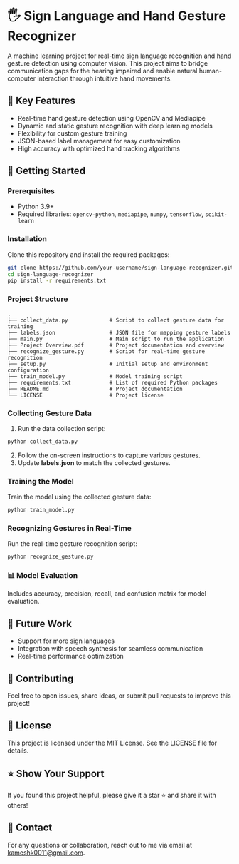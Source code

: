 # 🖐️ Sign Language and Hand Gesture Recognizer

A machine learning project for real-time sign language recognition and hand gesture detection using computer vision. This project aims to bridge communication gaps for the hearing impaired and enable natural human-computer interaction through intuitive hand movements.

## 📂 Key Features

* Real-time hand gesture detection using OpenCV and Mediapipe
* Dynamic and static gesture recognition with deep learning models
* Flexibility for custom gesture training
* JSON-based label management for easy customization
* High accuracy with optimized hand tracking algorithms

## 🚀 Getting Started

### Prerequisites

* Python 3.9+
* Required libraries: `opencv-python`, `mediapipe`, `numpy`, `tensorflow`, `scikit-learn`

### Installation

Clone this repository and install the required packages:

```bash
git clone https://github.com/your-username/sign-language-recognizer.git
cd sign-language-recognizer
pip install -r requirements.txt
```

### Project Structure

```
.
├── collect_data.py             # Script to collect gesture data for training
├── labels.json                 # JSON file for mapping gesture labels
├── main.py                     # Main script to run the application
├── Project Overview.pdf        # Project documentation and overview
├── recognize_gesture.py        # Script for real-time gesture recognition
├── setup.py                    # Initial setup and environment configuration
├── train_model.py              # Model training script
├── requirements.txt            # List of required Python packages
├── README.md                   # Project documentation
└── LICENSE                     # Project license
```

### Collecting Gesture Data

1. Run the data collection script:

```bash
python collect_data.py
```

2. Follow the on-screen instructions to capture various gestures.
3. Update **labels.json** to match the collected gestures.

### Training the Model

Train the model using the collected gesture data:

```bash
python train_model.py
```

### Recognizing Gestures in Real-Time

Run the real-time gesture recognition script:

```bash
python recognize_gesture.py
```

### 📊 Model Evaluation

Includes accuracy, precision, recall, and confusion matrix for model evaluation.

## 🔗 Future Work

* Support for more sign languages
* Integration with speech synthesis for seamless communication
* Real-time performance optimization

## 🤝 Contributing

Feel free to open issues, share ideas, or submit pull requests to improve this project!

## 📄 License

This project is licensed under the MIT License. See the LICENSE file for details.

## ⭐ Show Your Support

If you found this project helpful, please give it a star ⭐ and share it with others!

## 📧 Contact

For any questions or collaboration, reach out to me via email at kameshk0011@gmail.com.
